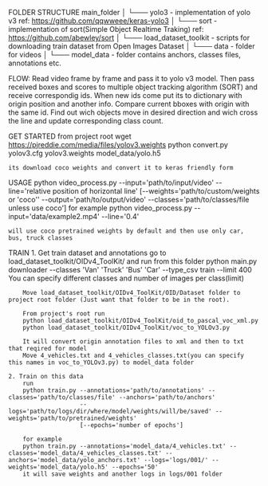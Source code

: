 FOLDER STRUCTURE
	main_folder
	│
	└─── yolo3 - implementation of yolo v3 ref: https://github.com/qqwweee/keras-yolo3
	│
	└─── sort - implementation of sort(Simple Object Realtime Traking) ref: https://github.com/abewley/sort
	│
	└─── load_dataset_toolkit - scripts for downloading train dataset from Open Images Dataset
	│
	└─── data - folder for videos
	│
	└─── model_data - folder contains anchors, classes files, annotations etc.

FLOW:
	Read video frame by frame and pass it to yolo v3 model. 
	Then pass received boxes and scores to multiple object tracking algorithm (SORT) and receive correspondig ids.
	When new ids come put its to dictionary with origin position and another info.
	Compare current bboxes with origin with the same id. Find out wich objects move in desired direction and wich
	cross the line and update corresponding class count.

GET STARTED 
	from project root
	wget https://pjreddie.com/media/files/yolov3.weights
	python convert.py yolov3.cfg yolov3.weights model_data/yolo.h5

	its download coco weights and convert it to keras friendly form


USAGE
	python video_process.py --input='path/to/input/video' --line='relative position of horizontal line' 
							[--weights='path/to/custom/weights or 'coco'' --output='path/to/output/video' 
							--classes='path/to/classes/file unless use coco']
	for example 
	python video_process.py --input='data/example2.mp4' --line='0.4' 

	will use coco pretrained weights by default and then use only car, bus, truck classes


TRAIN 
	1. Get train dataset and annotations
		go to load_dataset_toolkit/OIDv4_ToolKit/ and run from this folder
		python main.py downloader --classes 'Van' 'Truck' 'Bus' 'Car' --type_csv train --limit 400
		You can specify different classes and number of images per class(limit)

		Move load_dataset_toolkit/OIDv4_ToolKit/OID/Dataset folder to project root folder (Just want that folder to be in the root).

	 	From project's root run 
	 	python load_dataset_toolkit/OIDv4_ToolKit/oid_to_pascal_voc_xml.py
	 	python load_dataset_toolkit/OIDv4_ToolKit/voc_to_YOLOv3.py

	 	It will convert origin annotation files to xml and then to txt that reqired for model 
	 	Move 4_vehicles.txt and 4_vehicles_classes.txt(you can specify this names in voc_to_YOLOv3.py) to model_data folder

	2. Train on this data
		run 
		python train.py --annotations='path/to/annotations' --classes='path/to/classes/file' --anchors='path/to/anchors'
						--logs='path/to/logs/dir/where/model/weights/will/be/saved' --weights='path/to/pretrained/weights'
						[--epochs='number of epochs']

		for example
		python train.py --annotations='model_data/4_vehicles.txt' --classes='model_data/4_vehicles_classes.txt' --anchors='model_data/yolo_anchors.txt' --logs='logs/001/' --weights='model_data/yolo.h5' --epochs='50'
		it will save weights and another logs in logs/001 folder

